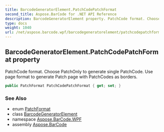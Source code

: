 ```yaml
---
title: BarcodeGeneratorElement.PatchCodePatchFormat
second_title: Aspose.BarCode for .NET API Reference
description: BarcodeGeneratorElement property. PatchCode format. Choose PatchOnly to generate single PatchCode. Use page format to generate Patch page with PatchCodes as borders
type: docs
weight: 1040
url: /net/aspose.barcode.wpf/barcodegeneratorelement/patchcodepatchformat/
---
```

## BarcodeGeneratorElement.PatchCodePatchFormat property

PatchCode format. Choose PatchOnly to generate single PatchCode. Use page format to generate Patch page with PatchCodes as borders.

```csharp
public PatchFormat PatchCodePatchFormat { get; set; }
```

### See Also

* enum [PatchFormat](../../../aspose.barcode.generation/patchformat/)
* class [BarcodeGeneratorElement](../)
* namespace [Aspose.BarCode.WPF](../../barcodegeneratorelement/)
* assembly [Aspose.BarCode](../../../)


